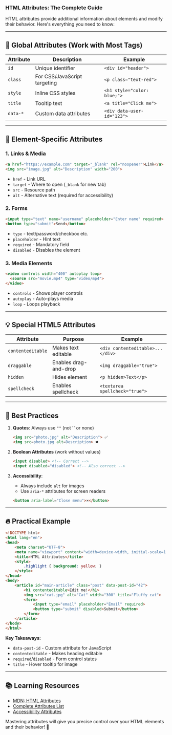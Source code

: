 ### **HTML Attributes: The Complete Guide**

HTML attributes provide additional information about elements and modify their behavior. Here's everything you need to know:

---

## 📌 **Global Attributes (Work with Most Tags)**
| Attribute | Description | Example |
|-----------|-------------|---------|
| `id` | Unique identifier | `<div id="header">` |
| `class` | For CSS/JavaScript targeting | `<p class="text-red">` |
| `style` | Inline CSS styles | `<h1 style="color: blue;">` |
| `title` | Tooltip text | `<a title="Click me">` |
| `data-*` | Custom data attributes | `<div data-user-id="123">` |

---

## 🌟 **Element-Specific Attributes**

### **1. Links & Media**
```html
<a href="https://example.com" target="_blank" rel="noopener">Link</a>
<img src="image.jpg" alt="Description" width="200">
```
- `href` - Link URL
- `target` - Where to open (`_blank` for new tab)
- `src` - Resource path
- `alt` - Alternative text (required for accessibility)

### **2. Forms**
```html
<input type="text" name="username" placeholder="Enter name" required>
<button type="submit">Send</button>
```
- `type` - text/password/checkbox etc.
- `placeholder` - Hint text
- `required` - Mandatory field
- `disabled` - Disables the element

### **3. Media Elements**
```html
<video controls width="400" autoplay loop>
  <source src="movie.mp4" type="video/mp4">
</video>
```
- `controls` - Shows player controls
- `autoplay` - Auto-plays media
- `loop` - Loops playback

---

## 💡 **Special HTML5 Attributes**
| Attribute | Purpose | Example |
|-----------|---------|---------|
| `contenteditable` | Makes text editable | `<div contenteditable>...</div>` |
| `draggable` | Enables drag-and-drop | `<img draggable="true">` |
| `hidden` | Hides element | `<p hidden>Text</p>` |
| `spellcheck` | Enables spellcheck | `<textarea spellcheck="true">` |

---

## 🚀 **Best Practices**
1. **Quotes**: Always use `""` (not '' or none)
   ```html
   <img src="photo.jpg" alt="Description"> ✅
   <img src=photo.jpg alt=Description> ❌
   ```

2. **Boolean Attributes** (work without values)
   ```html
   <input disabled> <!-- Correct -->
   <input disabled="disabled"> <!-- Also correct -->
   ```

3. **Accessibility**:
   - Always include `alt` for images
   - Use `aria-*` attributes for screen readers
   ```html
   <button aria-label="Close menu">×</button>
   ```

---

## 🔥 **Practical Example**
```html
<!DOCTYPE html>
<html lang="en">
<head>
    <meta charset="UTF-8">
    <meta name="viewport" content="width=device-width, initial-scale=1.0">
    <title>HTML Attributes</title>
    <style>
        .highlight { background: yellow; }
    </style>
</head>
<body>
    <article id="main-article" class="post" data-post-id="42">
        <h1 contenteditable>Edit me!</h1>
        <img src="cat.jpg" alt="Cat" width="300" title="Fluffy cat">
        <form>
            <input type="email" placeholder="Email" required>
            <button type="submit" disabled>Submit</button>
        </form>
    </article>
</body>
</html>
```

**Key Takeaways:**
- `data-post-id` - Custom attribute for JavaScript
- `contenteditable` - Makes heading editable
- `required`/`disabled` - Form control states
- `title` - Hover tooltip for image

---

## 📚 **Learning Resources**
- [MDN: HTML Attributes](https://developer.mozilla.org/en-US/docs/Web/HTML/Attributes)
- [Complete Attributes List](https://www.w3schools.com/tags/ref_attributes.asp)
- [Accessibility Attributes](https://webaim.org/techniques/aria/)

Mastering attributes will give you precise control over your HTML elements and their behavior! 🚀
